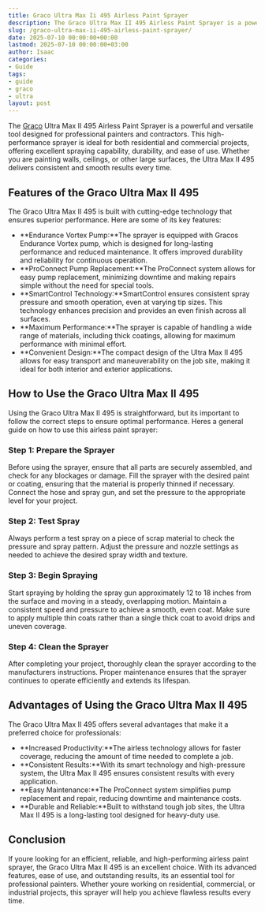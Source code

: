 ```yaml
---
title: Graco Ultra Max Ii 495 Airless Paint Sprayer
description: The Graco Ultra Max II 495 Airless Paint Sprayer is a powerful and versatile tool designed for professional painters and contractors.
slug: /graco-ultra-max-ii-495-airless-paint-sprayer/
date: 2025-07-10 00:00:00+00:00
lastmod: 2025-07-10 00:00:00+03:00
author: Isaac
categories:
- Guide
tags:
- guide
- graco
- ultra
layout: post
---
```

The [Graco](https://pestpolicy.com/graco-magnum-x5-reviews/) Ultra Max II 495 Airless Paint Sprayer is a powerful and versatile tool designed for professional painters and contractors. This high-performance sprayer is ideal for both residential and commercial projects, offering excellent spraying capability, durability, and ease of use. Whether you are painting walls, ceilings, or other large surfaces, the Ultra Max II 495 delivers consistent and smooth results every time.
## Features of the Graco Ultra Max II 495
The Graco Ultra Max II 495 is built with cutting-edge technology that ensures superior performance. Here are some of its key features:
- **Endurance Vortex Pump:**The sprayer is equipped with Gracos Endurance Vortex pump, which is designed for long-lasting performance and reduced maintenance. It offers improved durability and reliability for continuous operation.
- **ProConnect Pump Replacement:**The ProConnect system allows for easy pump replacement, minimizing downtime and making repairs simple without the need for special tools.
- **SmartControl Technology:**SmartControl ensures consistent spray pressure and smooth operation, even at varying tip sizes. This technology enhances precision and provides an even finish across all surfaces.
- **Maximum Performance:**The sprayer is capable of handling a wide range of materials, including thick coatings, allowing for maximum performance with minimal effort.
- **Convenient Design:**The compact design of the Ultra Max II 495 allows for easy transport and maneuverability on the job site, making it ideal for both interior and exterior applications.
## How to Use the Graco Ultra Max II 495
Using the Graco Ultra Max II 495 is straightforward, but its important to follow the correct steps to ensure optimal performance. Heres a general guide on how to use this airless paint sprayer:
### Step 1: Prepare the Sprayer
Before using the sprayer, ensure that all parts are securely assembled, and check for any blockages or damage. Fill the sprayer with the desired paint or coating, ensuring that the material is properly thinned if necessary. Connect the hose and spray gun, and set the pressure to the appropriate level for your project.
### Step 2: Test Spray
Always perform a test spray on a piece of scrap material to check the pressure and spray pattern. Adjust the pressure and nozzle settings as needed to achieve the desired spray width and texture.
### Step 3: Begin Spraying
Start spraying by holding the spray gun approximately 12 to 18 inches from the surface and moving in a steady, overlapping motion. Maintain a consistent speed and pressure to achieve a smooth, even coat. Make sure to apply multiple thin coats rather than a single thick coat to avoid drips and uneven coverage.
### Step 4: Clean the Sprayer
After completing your project, thoroughly clean the sprayer according to the manufacturers instructions. Proper maintenance ensures that the sprayer continues to operate efficiently and extends its lifespan.
## Advantages of Using the Graco Ultra Max II 495
The Graco Ultra Max II 495 offers several advantages that make it a preferred choice for professionals:
- **Increased Productivity:**The airless technology allows for faster coverage, reducing the amount of time needed to complete a job.
- **Consistent Results:**With its smart technology and high-pressure system, the Ultra Max II 495 ensures consistent results with every application.
- **Easy Maintenance:**The ProConnect system simplifies pump replacement and repair, reducing downtime and maintenance costs.
- **Durable and Reliable:**Built to withstand tough job sites, the Ultra Max II 495 is a long-lasting tool designed for heavy-duty use.
## Conclusion
If youre looking for an efficient, reliable, and high-performing airless paint sprayer, the Graco Ultra Max II 495 is an excellent choice. With its advanced features, ease of use, and outstanding results, its an essential tool for professional painters. Whether youre working on residential, commercial, or industrial projects, this sprayer will help you achieve flawless results every time.

